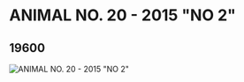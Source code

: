 # ANIMAL NO. 20 - 2015 "NO 2"
## 19600
![ANIMAL NO. 20 - 2015 "NO 2"](https://lc-www-live-s.legocdn.com/media/bricks/5/2/6100573.jpg)